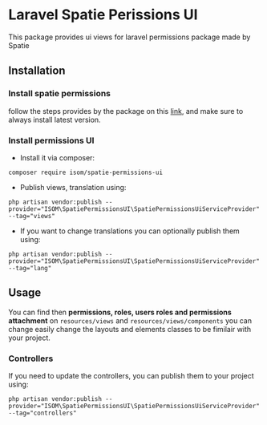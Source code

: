 # Laravel Spatie Perissions UI

This package provides ui views for laravel permissions package made by Spatie

## Installation

### Install spatie permissions

follow the steps provides by the package on this [link](https://spatie.be/docs/laravel-permission/v3/installation-laravel), and make sure to always install latest version.

### Install permissions UI

- Install it via composer:

`composer require isom/spatie-permissions-ui`

- Publish views, translation using:

`php artisan vendor:publish --provider="ISOM\SpatiePermissionsUI\SpatiePermissionsUiServiceProvider" --tag="views"`

- If you want to change translations you can optionally publish them using:

`php artisan vendor:publish --provider="ISOM\SpatiePermissionsUI\SpatiePermissionsUiServiceProvider" --tag="lang"`

## Usage

You can find then **permissions, roles, users roles and permissions attachment** on `resources/views` and `resources/views/components` you can change easily change the layouts and elements classes to be fimilair with your project.

### Controllers

If you need to update the controllers, you can publish them to your project using:

`php artisan vendor:publish --provider="ISOM\SpatiePermissionsUI\SpatiePermissionsUiServiceProvider" --tag="controllers"`
